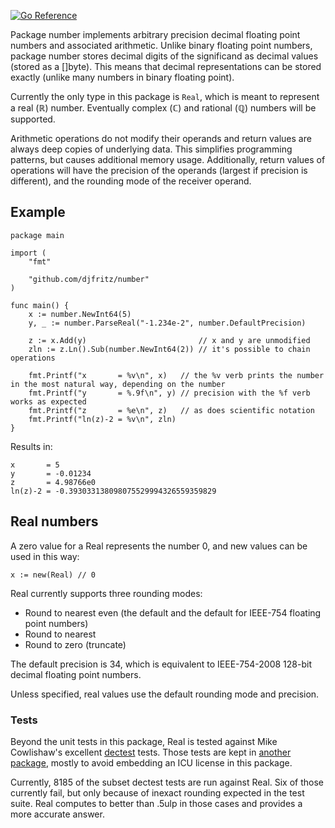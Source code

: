 [![Go Reference](https://pkg.go.dev/badge/github.com/djfritz/number.svg)](https://pkg.go.dev/github.com/djfritz/number)

Package number implements arbitrary precision decimal floating point numbers and
associated arithmetic. Unlike binary floating point numbers, package number 
stores decimal digits of the significand as decimal values (stored as a
[]byte). This means that decimal representations can be stored exactly (unlike
many numbers in binary floating point).

Currently the only type in this package is `Real`, which is meant to represent
a real (ℝ) number. Eventually complex (ℂ) and rational (ℚ) numbers will be
supported.

Arithmetic operations do not modify their operands and return values are always
deep copies of underlying data. This simplifies programming patterns, but
causes additional memory usage. Additionally, return values of operations will
have the precision of the operands (largest if precision is different), and the
rounding mode of the receiver operand.

## Example

```
package main

import (
	"fmt"

	"github.com/djfritz/number"
)

func main() {
	x := number.NewInt64(5)
	y, _ := number.ParseReal("-1.234e-2", number.DefaultPrecision)

	z := x.Add(y)                         // x and y are unmodified
	zln := z.Ln().Sub(number.NewInt64(2)) // it's possible to chain operations

	fmt.Printf("x       = %v\n", x)   // the %v verb prints the number in the most natural way, depending on the number
	fmt.Printf("y       = %.9f\n", y) // precision with the %f verb works as expected
	fmt.Printf("z       = %e\n", z)   // as does scientific notation
	fmt.Printf("ln(z)-2 = %v\n", zln)
}
```

Results in:

```
x       = 5
y       = -0.01234
z       = 4.98766e0
ln(z)-2 = -0.393033138098075529994326559359829
```

## Real numbers 

A zero value for a Real represents the number 0, and new values can be used in
this way:

```
x := new(Real) // 0
```

Real currently supports three rounding modes:

- Round to nearest even (the default and the default for IEEE-754 floating point numbers)
- Round to nearest
- Round to zero (truncate)

The default precision is 34, which is equivalent to IEEE-754-2008 128-bit
decimal floating point numbers.

Unless specified, real values use the default rounding mode and precision.

### Tests

Beyond the unit tests in this package, Real is tested against Mike Cowlishaw's
excellent [dectest](https://speleotrove.com/decimal/) tests. Those tests are
kept in [another package](https://github.com/djfritz/numbertests), mostly to
avoid embedding an ICU license in this package.

Currently, 8185 of the subset dectest tests are run against Real. Six of those
currently fail, but only because of inexact rounding expected in the test
suite. Real computes to better than .5ulp in those cases and provides a more
accurate answer.

